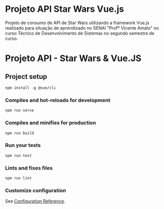 # Projeto API Star Wars Vue.js

Projeto de consumo de API de Star Wars utilizando a framework Vue.js realizado para situação de aprendizado no SENAI "Profº Vicente Amato" no curso Técnico de Desenvolvimento de Sistemas no segundo semestre de curso.

# Projeto API - Star Wars & Vue.JS

## Project setup
```
npm install -g @vue/cli
```

### Compiles and hot-reloads for development
```
npm run serve
```

### Compiles and minifies for production
```
npm run build
```

### Run your tests
```
npm run test
```

### Lints and fixes files
```
npm run lint
```

### Customize configuration
See [Configuration Reference](https://cli.vuejs.org/config/).
